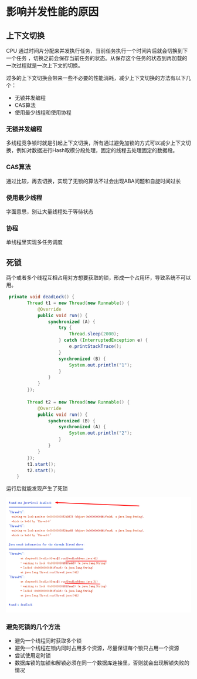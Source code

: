 # 影响并发性能的原因



## 上下文切换

CPU 通过时间片分配来并发执行任务，当前任务执行一个时间片后就会切换到下一个任务 ，切换之前会保存当前任务的状态。从保存这个任务的状态到再加载的一次过程就是一次上下文的切换。

过多的上下文切换会带来一些不必要的性能消耗，减少上下文切换的方法有以下几个：

* 无锁并发编程
* CAS算法
* 使用最少线程和使用协程

### 无锁并发编程

多线程竞争锁时就是引起上下文切换，所有通过避免加锁的方式可以减少上下文切换，例如对数据进行Hash取模分段处理，固定的线程去处理固定的数据段。

### CAS算法

通过比较，再去切换，实现了无锁的算法不过会出现ABA问题和自旋时间过长

### 使用最少线程

字面意思，别让大量线程处于等待状态

### 协程

单线程里实现多任务调度

## 死锁

两个或者多个线程互相占用对方想要获取的锁，形成一个占用环，导致系统不可以用。



``` java
 private void deadLock() {
        Thread t1 = new Thread(new Runnable() {
            @Override
            public void run() {
                synchronized (A) {
                    try {
                        Thread.sleep(2000);
                    } catch (InterruptedException e) {
                        e.printStackTrace();
                    }
                    synchronized (B) {
                        System.out.println("1");
                    }
                }
            }
        });

        Thread t2 = new Thread(new Runnable() {
            @Override
            public void run() {
                synchronized (B) {
                    synchronized (A) {
                        System.out.println("2");
                    }
                }
            }
        });
        t1.start();
        t2.start();
    }
```



运行后就能发现产生了死锁

![1559805921003](./image/1559805921003.png)

### 避免死锁的几个方法

* 避免一个线程同时获取多个锁 
* 避免一个线程在锁内同时占用多个资源，尽量保证每个锁只占用一个资源
* 尝试使用定时锁
* 数据库锁的加锁和解锁必须在同一个数据库连接里，否则就会出现解锁失败的情况


